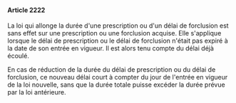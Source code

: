 #### Article 2222

La loi qui allonge la durée d'une prescription ou d'un délai de forclusion est sans effet sur une prescription ou une forclusion acquise. Elle s'applique lorsque le délai de prescription ou le délai de forclusion n'était pas expiré à la date de son entrée en vigueur. Il est alors tenu compte du délai déjà écoulé.

En cas de réduction de la durée du délai de prescription ou du délai de forclusion, ce nouveau délai court à compter du jour de l'entrée en vigueur de la loi nouvelle, sans que la durée totale puisse excéder la durée prévue par la loi antérieure.

